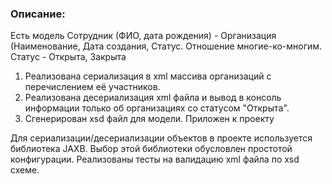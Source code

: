  ### **Описание:**

Есть модель Сотрудник (ФИО, дата рождения) - Организация
(Наименование, Дата создания, Статус. Отношение многие-ко-многим.
Статус - Открыта, Закрыта

1) Реализована сериализация в xml массива организаций с перечислением её участников.
2) Реализована десериализация xml файла и вывод в консоль информации только об организациях со статусом "Открыта".
3) Сгенерирован xsd файл для модели. Приложен к проекту

Для сериализации/десериализации объектов в проекте используется библиотека JAXB. 
Выбор этой библиотеки обусловлен простотой конфигурации.
Реализованы тесты на валидацию xml файла по xsd схеме.